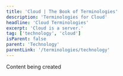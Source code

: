 ```yaml
---
title: 'Cloud | The Book of Terminologies'
description: 'Terminologies for Cloud'
headline: 'Cloud Terminologies'
excerpt: 'Cloud is a server.'
tag: ['technology', 'cloud']
isParent: false
parent: 'Technology'
parentLink: '/terminologies/technology'
---
```


Content being created